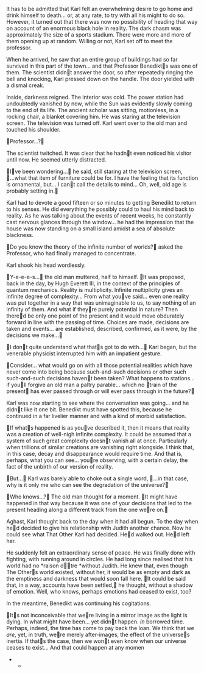 It has to be admitted that Karl felt an overwhelming desire to go home and drink himself to death... or, at any rate, to try with all his might to do so. However, it turned out that there was now no possibility of heading that way on account of an enormous black hole in reality. The dark chasm was approximately the size of a sports stadium. There were more and more of them opening up at random. Willing or not, Karl set off to meet the professor.

When he arrived, he saw that an entire group of buildings had so far survived in this part of the town... and that Professor Benedikts was one of them. The scientist didnt answer the door, so after repeatedly ringing the bell and knocking, Karl pressed down on the handle. The door yielded with a dismal creak. 

Inside, darkness reigned. The interior was cold. The power station had undoubtedly vanished by now, while the Sun was evidently slowly coming to the end of its life. The ancient scholar was sitting, motionless, in a rocking chair, a blanket covering him. He was staring at the television screen. The television was turned off. Karl went over to the old man and touched his shoulder.

Professor...?

The scientist twitched. It was clear that he hadnt even noticed his visitor until now. He seemed utterly distracted.

Ive been wondering... he said, still staring at the television screen, ...what that item of furniture could be for. I have the feeling that its function is ornamental, but... I cant call the details to mind... Oh, well, old age is probably setting in.

Karl had to devote a good fifteen or so minutes to getting Benedikt to return to his senses. He did everything he possibly could to haul his mind back to reality. As he was talking about the events of recent weeks, he constantly cast nervous glances through the window... he had the impression that the house was now standing on a small island amidst a sea of absolute blackness.

Do you know the theory of the infinite number of worlds? asked the Professor, who had finally managed to concentrate.

Karl shook his head wordlessly.

Y-e-e-e-s... the old man muttered, half to himself. It was proposed, back in the day, by Hugh Everett III, in the context of the principles of quantum mechanics. Reality is multiplicity. Infinite multiplicity gives an infinite degree of complexity... From what youve said... even one reality was put together in a way that was unimaginable to us, to say nothing of an infinity of them. And what if theyre purely potential in nature? Then thered be only one point of the present and it would move obdurately forward in line with the passing of time. Choices are made, decisions are taken and events... are established, described, confirmed, as it were, by the decisions we make... 

I dont quite understand what thats got to do with... Karl began, but the venerable physicist interrupted him with an impatient gesture.

Consider... what would go on with all those potential realities which have never come into being because such-and-such decisions or other such such-and-such decisions havent been taken? What happens to stations... if youll forgive an old man a paltry parable... which no train of the present has ever passed through or will ever pass through in the future?

Karl was now starting to see where the conversation was going... and he didnt like it one bit. Benedikt must have spotted this, because he continued in a far livelier manner and with a kind of morbid satisfaction.

If whats happened is as youve described it, then it means that reality was a creation of well-nigh infinite complexity. It could be assumed that a system of such great complexity doesnt vanish all at once. Particularly when trillions of similar creations are vanishing right alongside. I think that, in this case, decay and disappearance would require time. And that is, perhaps, what you can see... youre observing, with a certain delay, the fact of the unbirth of our version of reality.

But... Karl was barely able to choke out a single word, ...in that case, why is it only me who can see the degradation of the universe?

Who knows...? The old man thought for a moment. It might have happened in that way because it was one of your decisions that led to the present heading along a different track from the one were on.

Aghast, Karl thought back to the day when it had all begun. To the day when hed decided to give his relationship with Judith another chance. Now he could see what That Other Karl had decided. Hed walked out. Hed left her.

He suddenly felt an extraordinary sense of peace. He was finally done with fighting, with running around in circles. He had long since realised that his world had no *raison dtre *without Judith. He knew that, even though The Others world existed, without her, it would be as empty and dark as the emptiness and darkness that would soon fall here. It could be said that, in a way, accounts have been settled, he thought, without a shadow of emotion. Well, who knows, perhaps emotions had ceased to exist, too? 

In the meantime, Benedikt was continuing his cogitations.

Its not inconceivable that were living in a mirror image as the light is dying. In what might have been... yet didnt happen. *In* borrowed time. Perhaps, indeed, the time has come to pay back the loan. We think that we *are*, yet, in truth, were merely after-images, the effect of the universes inertia. If thats the case, then we wont even know when our universe ceases to exist... And that could happen at any momen<span id="anchor"></span>

*    *